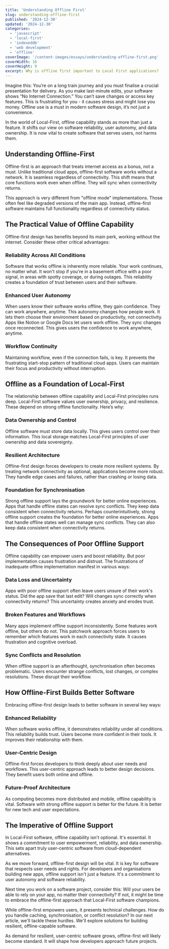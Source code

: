 ```yaml
---
title: 'Understanding Offline First'
slug: understanding-offline-first
published: '2024-12-30'
updated: '2024-12-30'
categories:
  - 'javascript'
  - 'local-first'
  - 'indexeddb'
  - 'web development'
  - 'offline'
coverImage: '/content-images/essays/understanding-offline-first.png'
coverWidth: 16
coverHeight: 9
excerpt: Why is offline first important to Local First applications?
---
```


Imagine this: You’re on a long train journey and you must finalise a crucial presentation for delivery. As you make last-minute edits, your software shows “No Internet Connection.” You can’t save changes or access key features. This is frustrating for you - it causes stress and might lose you money. Offline use is a must in modern software design, it’s not just a convenience.

In the world of Local-First, offline capability stands as more than just a feature. It shifts our view on software reliability, user autonomy, and data ownership. It is now vital to create software that serves users, not harms them.

## Understanding Offline-First

Offline-first is an approach that treats internet access as a bonus, not a must. Unlike traditional cloud apps, offline-first software works without a network. It is seamless regardless of connectivity. This shift means that core functions work even when offline. They will sync when connectivity returns.

This approach is very different from "offline mode" implementations. Those often feel like degraded versions of the main app. Instead, offline-first software maintains full functionality regardless of connectivity status.

## The Practical Value of Offline Capability

Offline-first design has benefits beyond its main perk, working without the internet. Consider these other critical advantages:

### Reliability Across All Conditions

Software that works offline is inherently more reliable. Your work continues, no matter what. It won't stop if you're in a basement office with a poor signal, in areas with spotty coverage, or during outages. This reliability creates a foundation of trust between users and their software.

### Enhanced User Autonomy

When users know their software works offline, they gain confidence. They can work anywhere, anytime. This autonomy changes how people work. It lets them choose their environment based on productivity, not connectivity. Apps like Notion or Google Docs let users work offline. They sync changes once reconnected. This gives users the confidence to work anywhere, anytime.

### Workflow Continuity

Maintaining workflow, even if the connection fails, is key. It prevents the frustrating start-stop pattern of traditional cloud apps. Users can maintain their focus and productivity without interruption.

## Offline as a Foundation of Local-First

The relationship between offline capability and Local-First principles runs deep. Local-First software values user ownership, privacy, and resilience. These depend on strong offline functionality. Here’s why:

### Data Ownership and Control

Offline software must store data locally. This gives users control over their information. This local storage matches Local-First principles of user ownership and data sovereignty.

### Resilient Architecture

Offline-first design forces developers to create more resilient systems. By treating network connectivity as optional, applications become more robust. They handle edge cases and failures, rather than crashing or losing data.

### Foundation for Synchronisation

Strong offline support lays the groundwork for better online experiences. Apps that handle offline states can resolve sync conflicts. They keep data consistent when connectivity returns. Perhaps counterintuitively, strong offline support creates the foundation for better online experiences. Apps that handle offline states well can manage sync conflicts. They can also keep data consistent when connectivity returns.

## The Consequences of Poor Offline Support

Offline capability can empower users and boost reliability. But poor implementation causes frustration and distrust. The frustrations of inadequate offline implementation manifest in various ways:

### Data Loss and Uncertainty

Apps with poor offline support often leave users unsure of their work's status. Did the app save that last edit? Will changes sync correctly when connectivity returns? This uncertainty creates anxiety and erodes trust.

### Broken Features and Workflows

Many apps implement offline support inconsistently. Some features work offline, but others do not. This patchwork approach forces users to remember which features work in each connectivity state. It causes frustration and cognitive overload.

### Sync Conflicts and Resolution

When offline support is an afterthought, synchronisation often becomes problematic. Users encounter strange conflicts, lost changes, or complex resolutions. These disrupt their workflow.

## How Offline-First Builds Better Software

Embracing offline-first design leads to better software in several key ways:

### Enhanced Reliability

When software works offline, it demonstrates reliability under all conditions. This reliability builds trust. Users become more confident in their tools. It improves their relationship with them.

### User-Centric Design

Offline-first forces developers to think deeply about user needs and workflows. This user-centric approach leads to better design decisions. They benefit users both online and offline.

### Future-Proof Architecture

As computing becomes more distributed and mobile, offline capability is vital. Software with strong offline support is better for the future. It is better for new tech and user expectations.

## The Imperative of Offline Support

In Local-First software, offline capability isn't optional. It's essential. It shows a commitment to user empowerment, reliability, and data ownership. This sets apart truly user-centric software from cloud-dependent alternatives.

As we move forward, offline-first design will be vital. It is key for software that respects user needs and rights. For developers and organisations building new apps, offline support isn't just a feature. It's a commitment to user autonomy and software reliability.

Next time you work on a software project, consider this: Will your users be able to rely on your app, no matter their connectivity? If not, it might be time to embrace the offline-first approach that Local-First software champions.

While offline-first empowers users, it presents technical challenges. How do you handle caching, synchronisation, or conflict resolution? In our next article, we'll tackle these hurdles. We'll explore solutions for building resilient, offline-capable software.

As demand for resilient, user-centric software grows, offline-first will likely become standard. It will shape how developers approach future projects.
